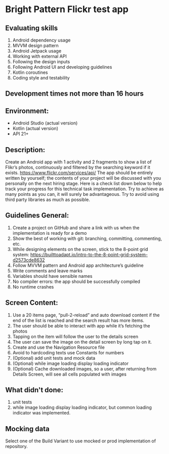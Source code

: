 # Bright Pattern Flickr test app

## Evaluating skills
1) Android dependency usage
2) MVVM design pattern
3) Android Jetpack usage
4) Working with external API
5) Following the design inputs
6) Following Android UI and developing guidelines
7) Kotlin coroutines
8) Coding style and testability

## Development times not more than 16 hours

## Environment:
- Android Studio (actual version)
- Kotlin (actual version)
- API 21+

## Description:
Create an Android app with 1 activity and 2 fragments to show a list of Flikr’s photos, continuously and filtered by the searching keyword if it exists. https://www.flickr.com/services/api/
The app should be entirely written by yourself; the contents of your project will be discussed with you personally on the next hiring stage. Here is a check list down below to help track your progress for this technical task implementation. Try to achieve as many points as you can, it will surely be advantageous. Try to avoid using third party libraries as much as possible.

## Guidelines General:
1. Create a project on GitHub and share a link with us when the implementation is ready for a demo
2. Show the best of working with git: branching, committing, commenting, etc.
3. While designing elements on the screen, stick to the 8-point grid system:
   https://builttoadapt.io/intro-to-the-8-point-grid-system-d2573cde8632
4. Follow MVVM pattern and Android app architecture’s guideline
5. Write comments and leave marks
6. Variables should have sensible names
7. No compiler errors: the app should be successfully compiled
8. No runtime crashes

## Screen Content:
1. Use a 20 items page, “pull-2-reload” and auto download content if the end of the list is reached and the search result has more items.
2. The user should be able to interact with app while it’s fetching the photos
3. Tapping on the item will follow the user to the details screen
4. The user can save the image on the detail screen by long tap on it.
5. Create and use the Navigation Resource file
6. Avoid to hardcoding texts use Constants for numbers
7. (Optional) add unit tests and mock data
8. (Optional) while image loading display loading indicator
9. (Optional) Cache downloaded images, so a user, after returning from Details Screen, will
   see all cells populated with images

## What didn't done:
1. unit tests
2. while image loading display loading indicator, but common loading indicator was implemented.

## Mocking data
Select one of the Build Variant to use mocked or prod implementation of repository.
